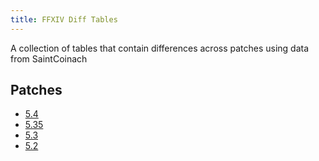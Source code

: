 ```yaml
---
title: FFXIV Diff Tables
---
```

A collection of tables that contain differences across patches using data from SaintCoinach

## Patches

* [5.4](https://makar8000.github.io/ffxiv-diff/5.4/)
* [5.35](https://makar8000.github.io/ffxiv-diff/5.35/)
* [5.3](https://makar8000.github.io/ffxiv-diff/5.3/)
* [5.2](https://makar8000.github.io/ffxiv-diff/5.2/)
